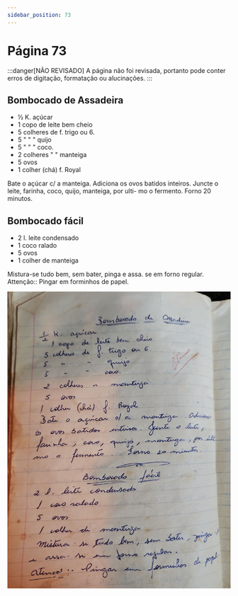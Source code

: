 ```yaml
---
sidebar_position: 73
---
```

# Página 73
:::danger[NÃO REVISADO]
A página não foi revisada, portanto pode conter erros de digitação, formatação ou alucinações.
:::
## Bombocado de Assadeira

*   ½ K. açúcar
*   1 copo de leite bem cheio
*   5 colheres de f. trigo ou 6.
*   5 " " " quijo
*   5 " " " coco.
*   2 colheres " " manteiga
*   5 ovos
*   1 colher (chá) f. Royal

Bate o açúcar c/ a manteiga. Adiciona
os ovos batidos inteiros. Juncte o leite,
farinha, coco, quijo, manteiga, por ulti-
mo o fermento. Forno 20 minutos.

## Bombocado fácil

*   2 l. leite condensado
*   1 coco ralado
*   5 ovos
*   1 colher de manteiga

Mistura-se tudo bem, sem bater, pinga
e assa. se em forno regular.
Attenção:: Pingar em forminhos de papel.

![imagem base](./images/page_73.png)